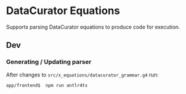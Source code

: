 # DataCurator Equations

Supports parsing DataCurator equations to produce code for execution.

## Dev

### Generating / Updating parser

After changes to `src/x_equations/datacurator_grammar.g4` run:

    app/frontend$  npm run antlr4ts
